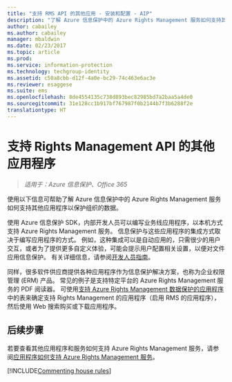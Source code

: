 ```yaml
---
title: "支持 RMS API 的其他应用 - 安装和配置 - AIP"
description: "了解 Azure 信息保护中的 Azure Rights Management 服务如何支持其他应用程序以保护组织的数据。"
author: cabailey
ms.author: cabailey
manager: mbaldwin
ms.date: 02/23/2017
ms.topic: article
ms.prod: 
ms.service: information-protection
ms.technology: techgroup-identity
ms.assetid: c50a8cbb-d12f-4a0e-bc29-74c463e6ac3e
ms.reviewer: esaggese
ms.suite: ems
ms.openlocfilehash: 8de4554135c738d893bec82985bd7a2baa5a4de0
ms.sourcegitcommit: 31e128cc1b917bf767987f0b2144b7f3b6288f2e
translationtype: HT
---
```

# <a name="other-applications-that-support-the-rights-management-apis"></a>支持 Rights Management API 的其他应用程序

>*适用于：Azure 信息保护、Office 365*

使用以下信息可帮助了解 Azure 信息保护中的 Azure Rights Management 服务如何支持其他应用程序以保护组织的数据。

使用 Azure 信息保护 SDK，内部开发人员可以编写业务线应用程序，以本机方式支持 Azure Rights Management 服务。 信息保护与这些应用程序的集成方式取决于编写应用程序的方式。 例如，这种集成可以是自动应用的，只需很少的用户交互，或者为了提供更多自定义体验，可能会提示用户配置相关设置，以便对文件应用信息保护。 有关详细信息，请参阅[开发人员指南](../develop/developers-guide.md)。

同样，很多软件供应商提供各种应用程序作为信息保护解决方案，也称为企业权限管理 (ERM) 产品。 常见的例子是支持特定平台的 Azure Rights Management 服务的 PDF 阅读器。 可使用[支持 Azure Rights Management 数据保护的应用程序](../get-started/requirements-applications.md)中的表来确定支持 Rights Management 的应用程序（启用 RMS 的应用程序），然后使用 Web 搜索购买或下载应用程序。

## <a name="next-steps"></a>后续步骤

若要查看其他应用程序和服务如何支持 Azure Rights Management 服务，请参阅[应用程序如何支持 Azure Rights Management 服务](applications-support.md)。

[!INCLUDE[Commenting house rules](../includes/houserules.md)]